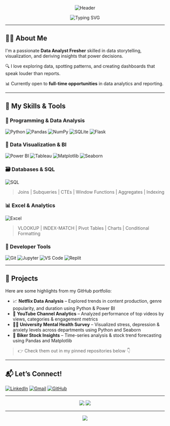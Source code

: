 <!-- Profile Header with Banner -->
<p align="center">
  <img src="https://capsule-render.vercel.app/api?type=waving&color=0E4D92&height=250&section=header&text=Hi%20There!%20I'm%20Aman%20Chouhan%20👋&fontSize=40&fontColor=ffffff" alt="Header" />
</p>

<p align="center">
  <img src="https://readme-typing-svg.herokuapp.com?font=Fira+Code&weight=500&size=24&pause=1000&color=5C6BC0&center=true&vCenter=true&width=600&lines=Data+Analyst+%7C+Python+%7C+Power+BI+%7C+SQL" alt="Typing SVG" />
</p>

---

## 👨‍💻 About Me
I'm a passionate **Data Analyst Fresher** skilled in data storytelling, visualization, and deriving insights that power decisions.

🔍 I love exploring data, spotting patterns, and creating dashboards that speak louder than reports.

📊 Currently open to **full-time opportunities** in data analytics and reporting.

---

## 🚀 My Skills & Tools

### 🐍 Programming & Data Analysis
![Python](https://img.shields.io/badge/-Python-3776AB?style=flat-square&logo=python&logoColor=white)
![Pandas](https://img.shields.io/badge/-Pandas-150458?style=flat-square&logo=pandas)
![NumPy](https://img.shields.io/badge/-NumPy-013243?style=flat-square&logo=numpy)
![SQLite](https://img.shields.io/badge/-SQLite-003B57?style=flat-square&logo=sqlite)
![Flask](https://img.shields.io/badge/-Flask-000000?style=flat-square&logo=flask)

### 🧮 Data Visualization & BI
![Power BI](https://img.shields.io/badge/-Power%20BI-F2C811?style=flat-square&logo=powerbi&logoColor=black)
![Tableau](https://img.shields.io/badge/-Tableau-E97627?style=flat-square&logo=tableau)
![Matplotlib](https://img.shields.io/badge/-Matplotlib-11557C?style=flat-square)
![Seaborn](https://img.shields.io/badge/-Seaborn-22374D?style=flat-square)

### 🗃️ Databases & SQL
![SQL](https://img.shields.io/badge/-SQL-4479A1?style=flat-square&logo=postgresql&logoColor=white)
> Joins | Subqueries | CTEs | Window Functions | Aggregates | Indexing

### 📊 Excel & Analytics
![Excel](https://img.shields.io/badge/-Excel-217346?style=flat-square&logo=microsoft-excel&logoColor=white)

> VLOOKUP | INDEX-MATCH | Pivot Tables | Charts | Conditional Formatting

### 🧰 Developer Tools
![Git](https://img.shields.io/badge/-Git-F05032?style=flat-square&logo=git&logoColor=white)
![Jupyter](https://img.shields.io/badge/-Jupyter-F37726?style=flat-square&logo=jupyter&logoColor=white)
![VS Code](https://img.shields.io/badge/-VS%20Code-007ACC?style=flat-square&logo=visual-studio-code&logoColor=white)
![Replit](https://img.shields.io/badge/-Replit-667881?style=flat-square&logo=replit)

---

## 🧠 Projects

Here are some highlights from my GitHub portfolio:

- 📈 **Netflix Data Analysis** – Explored trends in content production, genre popularity, and duration using Python & Power BI
- 🎥 **YouTube Channel Analytics** – Analyzed performance of top videos by views, categories & engagement metrics
- 🧑‍🎓 **University Mental Health Survey** – Visualized stress, depression & anxiety levels across departments using Python and Seaborn
- 🚴 **Biker Stock Insights** – Time-series analysis & stock trend forecasting using Pandas and Matplotlib

> 👉 Check them out in my pinned repositories below 👇

---

## 📬 Let’s Connect!

[![LinkedIn](https://img.shields.io/badge/-LinkedIn-0077B5?style=flat-square&logo=linkedin&logoColor=white)](https://www.linkedin.com/in/amanchouhan27/)
[![Gmail](https://img.shields.io/badge/-Email-D14836?style=flat-square&logo=gmail&logoColor=white)](mailto:amanchouhan2708@gmail.com)
[![GitHub](https://img.shields.io/badge/-GitHub-181717?style=flat-square&logo=github)](https://github.com/Amanchouhan2708)

---

<p align="center">
  <img src="https://github-readme-stats.vercel.app/api/top-langs/?username=your-github-username&layout=compact&theme=gruvbox" />
  <img src="https://github-readme-stats.vercel.app/api?username=your-github-username&show_icons=true&theme=gruvbox" />
</p>

---

<p align="center">
  <img src="https://capsule-render.vercel.app/api?type=waving&color=0E4D92&height=120&section=footer"/>
</p>

